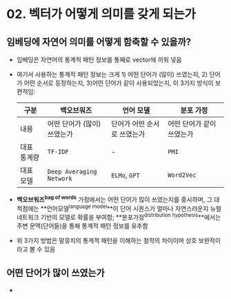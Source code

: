 # 02. 벡터가 어떻게 의미를 갖게 되는가



## 임베딩에 자연어 의미를 어떻게 함축할 수 있을까?

- 임베딩은 자연어의 통계적 패턴 정보를 통째로 vector에 끼워 넣음

- 여기서 사용하는 통계적 패턴 정보는 크게 1) 어떤 단어가 (많이) 쓰였는지, 2) 단어가 어떤 순서로 등장하는지, 3)어떤 단어가 같이 사용되었는지, 이 3가지 방식이 보편적임:

  | 구분        | 백오브워즈                  | 언어 모델                   | 분포 가정                 |
  | ----------- | --------------------------- | --------------------------- | ------------------------- |
  | 내용        | 어떤 단어가 (많이) 쓰였는가 | 단어가 어떤 순서로 쓰였는가 | 어떤 단어가 같이 쓰였는가 |
  | 대표 통계량 | `TF-IDF`                    | -                           | `PMI`                     |
  | 대표 모델   | `Deep Averaging Network`    | `ELMo`, `GPT`               | `Word2Vec`                |

- **백오브워즈<sup>bag of words</sup>** 가정에서는 어떤 단어가 많이 쓰였는지를 중시하며, 그 대척점에는 **언어모델<sup>language model</sup>**이 단어 시퀀스가 얼마나 자연스러운지 뉴럴 네트워크 기반의 모델로 확률을 부여함; **분포가정<sup>distribution hypothesis</sup>**에서는 주변 문맥(단어들)을 통해 통계적 패턴 정보를 유추함

- 위 3가지 방법은 말뭉치의 통계적 패턴을 이해하는 철학의 차이이며 상호 보완적이라고 볼 수 있음



## 어떤 단어가 많이 쓰였는가

- 